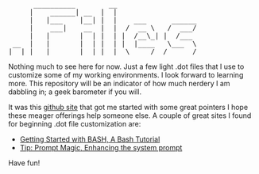 <pre>      __________        __
     |    ______| __  |  |  
     |   |___    |__| |  |    ___      ______
     |    ___|    __  |  |  /  __ \   /  ___/
     |   |       |  | |  | |  /__\_| |  /___
 __  |   |       |  | |  | |  |____   \___  \  
|__| |___|       |__| |__|  \_____/  /______/</pre>

Nothing much to see here for now. Just a few light .dot files that I use to customize some of my working environments. I look forward to learning more. This repository will be an indicator of how much nerdery I am dabbling in; a geek barometer if you will.

It was this [github site](http://dotfiles.github.com/) that got me started with some great pointers  I hope these meager offerings help someone else. A couple of great sites I found for beginning .dot file customization are:

- [Getting Started with BASH, A Bash Tutorial](http://www.hypexr.org/bash_tutorial.php#cmd_prompt)
- [Tip: Prompt Magic, Enhancing the system prompt](http://www.ibm.com/developerworks/linux/library/l-tip-prompt/)

Have fun!